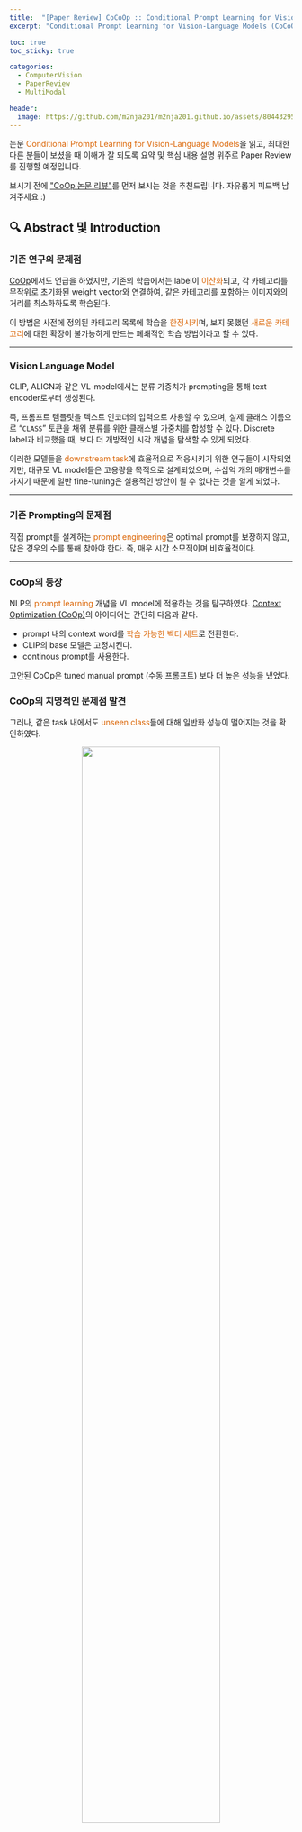 ```yaml
---
title:  "[Paper Review] CoCoOp :: Conditional Prompt Learning for Vision-Language Models"
excerpt: "Conditional Prompt Learning for Vision-Language Models (CoCoOp) 논문 리뷰"

toc: true
toc_sticky: true

categories:
  - ComputerVision 
  - PaperReview
  - MultiModal

header:
  image: https://github.com/m2nja201/m2nja201.github.io/assets/80443295/4cacc840-5ba4-4d8b-b350-fa17df79824e
---
```


논문 <font style="color:hsl(27, 100%, 43%)">Conditional Prompt Learning for Vision-Language Models</font>을 읽고, 
최대한 다른 분들이 보셨을 때 이해가 잘 되도록 요약 및 핵심 내용 설명 위주로 Paper Review를 진행할 예정입니다.

보시기 전에 ["CoOp 논문 리뷰"](https://m2nja201.github.io/computervision/paperreview/multimodal/CoOp/)를 먼저 보시는 것을 추천드립니다.
자유롭게 피드백 남겨주세요 :)

## 🔍 Abstract 및 Introduction
### 기존 연구의 문제점
[CoOp](https://m2nja201.github.io/computervision/paperreview/multimodal/CoOp/)에서도 언급을 하였지만, 기존의 학습에서는 label이 <font style="color:hsl(27, 100%, 43%)">이산화</font>되고, 각 카테고리를 무작위로 초기화된 weight vector와 연결하여, 같은 카테고리를 포함하는 이미지와의 거리를 최소화하도록 학습된다.

이 방법은 사전에 정의된 카테고리 목록에 학습을 <font style="color:hsl(27, 100%, 43%)">한정시키</font>며, 보지 못했던 <font style="color:hsl(27, 100%, 43%)">새로운 카테고리</font>에 대한 확장이 불가능하게 만드는 폐쇄적인 학습 방법이라고 할 수 있다.

<hr>

### Vision Language Model
CLIP, ALIGN과 같은 VL-model에서는 분류 가중치가 prompting을 통해 text encoder로부터 생성된다.

즉, 프롬프트 템플릿을 텍스트 인코더의 입력으로 사용할 수 있으며, 실제 클래스 이름으로 “``CLASS``” 토큰을 채워 분류를 위한 클래스별 가중치를 합성할 수 있다. Discrete label과 비교했을 때, 보다 더 개방적인 시각 개념을 탐색할 수 있게 되었다.

이러한 모델들을 <font style="color:hsl(27, 100%, 43%)">downstream task</font>에 효율적으로 적응시키기 위한 연구들이 시작되었지만, 대규모 VL model들은 고용량을 목적으로 설계되었으며, 수십억 개의 매개변수를 가지기 때문에 일반 fine-tuning은 실용적인 방안이 될 수 없다는 것을 알게 되었다.

<hr>

### 기존 Prompting의 문제점
직접 prompt를 설계하는 <font style="color:hsl(27, 100%, 43%)">prompt engineering</font>은 optimal prompt를 보장하지 않고, 많은 경우의 수를 통해 찾아야 한다.
즉, 매우 시간 소모적이며 비효율적이다.

<hr>

### CoOp의 등장
NLP의 <font style="color:hsl(27, 100%, 43%)">prompt learning</font> 개념을 VL model에 적용하는 것을 탐구하였다.
[Context Optimization (CoOp)](https://m2nja201.github.io/computervision/paperreview/multimodal/CoOp/)의 아이디어는 간단히 다음과 같다.
- prompt 내의 context word를 <font style="color:hsl(27, 100%, 43%)">학습 가능한 벡터 세트</font>로 전환한다.
- CLIP의 base 모델은 고정시킨다.
- continous prompt를 사용한다.

고안된 CoOp은 tuned manual prompt (수동 프롬프트) 보다 더 높은 성능을 냈었다.

### CoOp의 치명적인 문제점 발견
그러나, 같은 task 내에서도 <font style="color:hsl(27, 100%, 43%)">unseen class</font>들에 대해 일반화 성능이 떨어지는 것을 확인하였다.

<center>
<img src="https://github.com/m2nja201/m2nja201.github.io/assets/80443295/3b1a8545-c964-4747-9399-24e87178c497" width="70%" height="70%"></center>

위와 같이 ``Arrival gate``와 ``Cathedral``과 같이 <font style="color:hsl(27, 100%, 43%)">Dataset에 존재하는 base class</font>에 대한 성능은 CoOp의 성능이 좋은 것을 확인할 수 있다.

<center>
<img src="https://github.com/m2nja201/m2nja201.github.io/assets/80443295/d27e6dd9-d61f-48d9-af02-14a259d09b63" width="70%" height="70%"></center>

그러나 같은 범주인 scene understanding에 속하여도, <font style="color:hsl(27, 100%, 43%)">Dataset에 존재하지 않는 wider unseen class</font>에서는 일반화 요소를 포착하지 못하는 것을 볼 수 있다.

이러한 문제는 <font style="color:hsl(27, 100%, 43%)">CoOp의 정적 설계</font>에 의해 발생한다고 주장한다. 즉 한 번 학습되면 context가 <font style="color:hsl(27, 100%, 43%)">고정</font>되기 때문에 <font style="color:hsl(27, 100%, 43%)">특정한 class set</font>에만 최적화 되는 것이다.

<hr>

### CoCoOp의 소개
일반화 문제를 해결하기 위해, <font style="color:hsl(27, 100%, 43%)">Conditional prompt learning</font>인 <font style="color:hsl(27, 100%, 43%)">Conditional Context Optimization (CoCoOp)</font> 방법을 소개한다.

#### ➡️ 핵심 아이디어
- prompt를 고정시키지 않고, 각 <font style="color:hsl(27, 100%, 43%)">input instance (image)</font>에 따라 prompt를 <font style="color:hsl(27, 100%, 43%)">조건화</font>한다.
- CoOp을 확장하여 각 이미지에 대해 <font style="color:hsl(27, 100%, 43%)">input-conditional token</font>을 생성하는 <font style="color:hsl(27, 100%, 43%)">경량 신경망</font>을 추가로 학습하며, 이는 학습 가능한 context vector와 결합된다.

#### ➡️ <font style="color:hsl(27, 100%, 43%)">instance-conditional prompt</font>를 통해 더 일반화 시킬 수 있는 이유
특정한 class만을 위하기 보다, 각 <font style="color:hsl(27, 100%, 43%)">instance들을 특정</font> 짓도록 최적화 되어 있기 때문이다.

<hr>

### Contributions
- 존재하지 않던 <font style="color:hsl(27, 100%, 43%)">unseen classes</font>에 대해서 manual prompts 간의 격차를 매우 줄일 수 있었고, 보다 더 좋은 성능을 얻을 수 있었다.
- CoOp보다 더 강한 <font style="color:hsl(27, 100%, 43%)">도메인 일반화</font> 성능을 도출 할 수 있다.
- 학습된 context가 극적으로 다른 클래스를 가진 다른 작업으로 전환될 때, CoOp의 성능을 명확한 margin으로 능가하기 때문에, 더 큰 규모에서 성공할 수 있는 잠재력을 가지고 있다.

<br>

## 🔍 Related Works
※ [CoOp 논문](https://m2nja201.github.io/computervision/paperreview/multimodal/CoOp/)과 거의 유사하기 때문에 해당 게시글을 참고해주세요.

<br>

## 🔍 Methodology
전체적인 architecture는 다음과 같다.
<center><img src="https://github.com/m2nja201/m2nja201.github.io/assets/80443295/3c887494-7d7b-4f87-ac66-dd156a1d576f" width="70%"></center>

<hr>

### CLIP (contrastive language-image pre-training) backbone 사용

<center><img src="https://github.com/m2nja201/m2nja201.github.io/assets/80443295/6609e8e6-ff21-4982-9f13-82d96e227b39" width="50%"> <img src="https://github.com/m2nja201/m2nja201.github.io/assets/80443295/f9d5d5e8-6831-4e96-9558-acce99cd5dcf" width="40%"></center>

- 두 개의 인코더 (Image Encoder, Text Encoder) 를 사용하여 구축했다.
- Image Encoder는 ResNet 혹은 ViT이며, 이미지를 특징 벡터로 변환한다.
- Text Encoder는 Transformer로 단어 토큰의 시퀀스를 입력 받아 벡터화된 표현을 생성한다.
- Loss : 두 modality의 결합된 embedding space를 학습하기 위해 contrastive loss를 채택하였다.
  - matched pair에 대해선, <font style="color:hsl(27, 100%, 43%)">cosine similarity</font>를 최대화
  - unmatched pair에 대해선, cosine similarity를 최소화

<hr>

### CoOp 적용
<center><img src="https://github.com/m2nja201/m2nja201.github.io/assets/80443295/499f1dcf-3a29-413f-a74e-e8c5d00799dc" width="50%"></center>

- 끝까지 학습할 수 있는 <font style="color:hsl(27, 100%, 43%)">continuous vector</font>를 사용하여 각 context token을 모델링한다.

``a photo of a ~``라는 context를 사용하는 대신, word embedding과 동일한 차원을 가진 <font style="color:hsl(27, 100%, 43%)">학습 가능한 context vector`` ``{v1, v2, ... , vM}``을 사용하는 것이다.
즉, 완성된 prompt는 ``{v1, v2, ... , vM, ci}``이다.

<hr>

### CoCoOp 적용
<center><img src="https://github.com/m2nja201/m2nja201.github.io/assets/80443295/bfc925cb-b1d3-4a4f-afca-748aa11ccef0" width="40%"> <img src="https://github.com/m2nja201/m2nja201.github.io/assets/80443295/ba73b852-86e0-49d0-b1a0-e0199c5bd9db" width="30%"></center>

- 특정 클래스 집합에서 <font style="color:hsl(27, 100%, 43%)">instance-conditional context</font>가 focus를 이동시켜 <font style="color:hsl(27, 100%, 43%)">overfitting</font>을 줄이고, 각 input instance에 초점을 맞춤으로써 일반화의 능력이 더 높아진다.

#### ➡️ 구현 방식
M개의 신경망을 구축하여, M개의 context token을 얻는 것을 처음 고안하였으나, 이는 신경망 하나의 크기에 M배가 필요하다. 그래서 본 논문에서는 효율적인 매개변수 설계를 다음과 같이 제안한다.

M개의 <font style="color:hsl(27, 100%, 43%)">context vector</font> 위에 각 입력에 대한 <font style="color:hsl(27, 100%, 43%)">conditional token(vector)</font>를 생성하는 경량 신경망인 <font style="color:hsl(27, 100%, 43%)">Meta-Net</font>를 학습하여 context vector와 결합시킨다.

#### ➡️ Meta Net
- Input : Image Encoder에 의해 생성된 출력 feature
- 두 층의 병목 구조 (Linear-ReLU-Linear) 로 구축
- 은닉층에서는 입력 차원을 16배 줄임

<br>

## 🔍 Experiments
다음 세 가지와 부수적인 내용에 대해 실험을 진행하였다.
1. Dataset 내 base class에서 새로운 class로의 일반화
2. Dataset간의 전이 (cross-dataset)
3. 도메인 일반화 능력

### Dataset과 Training Detais
#### Dataset
ImageNet, Caltech101, OxfordPets, StanfordCars, Flowers102, Food101, FGVCAircraft, SUN397, UCF101, DTD, EuroSAT

#### Training Details
CLIP에서 가장 좋은 vision backbone인 ViT-B/16을 사용하였다. CoOp에서는 더 짧은 context length와 좋은 initialization이 더 나은 성능과 도메인 변화에 대한 강인성을 이끌어낼 수 있다고 하였다. 그래서 context length를 4로 고정하고, ``a photo of a``의 사전 훈련된 word embedding을 사용하여 초기화했다고 한다.
> 근데 실제로 CoOp 논문을 보면, 초기화 방법에서의 무작위 초기화와 단어 임베딩 기반 초기화의 성능차이는 거의 없던 것으로 확인할 수 있어서 의문이다.

<hr>

### [1] Generalization from Base to New Classes
<center><img src="https://github.com/m2nja201/m2nja201.github.io/assets/80443295/a2b29212-f35f-4f3f-9e19-f5e1039fd1f4" width="30%"> <img src="https://github.com/m2nja201/m2nja201.github.io/assets/80443295/655e711a-3587-40dd-92ac-d30bb0087865" width="50%"></center>

왼쪽 표를 보면 알 수 있듯이, Base class와 New class에 대한 정확도 수치가 현저하게 다르다. 11개 Dataset에 대한 평균 성능 중 New class에 대한 정확도는 CLIP이 가장 높았지만, CoOp의 일반화 성능이 나머지 두 방법에 대해 현저히 떨어지는 것을 확인할 수 있었다.

본 <font style="color:hsl(27, 100%, 43%)">Base와 New의 평균 값</font>은 FGVCAircraft를 제외하고 <font style="color:hsl(27, 100%, 43%)">CoCoOp</font>이 가장 높은 성능을 보였다. 즉, CoCoOp은 New Class에서의 정확도를 ``63.22% -> 71.69%``로 향상 시켰다.

오른쪽 그래프는 CoOp에 비해 높아진 CoCoOp의 성능 척도를 보여준다.

<center><img src="https://github.com/m2nja201/m2nja201.github.io/assets/80443295/770ba1b6-f5c3-453d-8837-6ea2afa68367" width="50%"></center> 

본 표는 Base class에 대한 CoCoOp의 성능 향상 척도를 보여주는데, Base class에 대해서는 CoOp보다 성능이 낮은 것을 확인할 수 있다. 이는 CoOp이 기본 클래스에 특화되어 최적화 하는 반면, CoCoOp은 전체 작업에 걸쳐 일반화를 얻기 위해 <font style="color:hsl(27, 100%, 43%)">각 instance에 대해 최적화</font>하여 타당한 결과이다.

그러나 주목할 점은, Base class에 대해 낮아진 정확도가 6/9개의 dataset에서 3% 미만이었고, 이는 <font style="color:hsl(27, 100%, 43%)">unseen class</font>에서의 이득으로 상쇄된다.

<hr>

### [2] Cross-Dataset Transfer
데이터셋의 기본적인 사항이 객체 인식에서의 ``질감 분류``와 같이 완전히 달라질 수 있기 때문에 충분히 도전적인 문제이다.

<center><img src="https://github.com/m2nja201/m2nja201.github.io/assets/80443295/e36e253a-3ef2-47e9-8bf8-7a57e1fb1dab" width="60%"></center> 

- Source인 ``ImageNet``은 상당량의 개 품종이 있다.
  - 개 품종을 포함하는 ``Caltech101``과 ``OxfordPets``에서 좋은 성능을 내는 것은 타당하다.
- ``FGVCAircraft``와 다양한 질감을 포함하는 ``DTD``처럼 <font style="color:hsl(27, 100%, 43%)">Dataset 유사도</font>가 떨어진 전문화된 카테고리를 가진 데이터셋에서도 성능은 낮아도, CoOp보다 <font style="color:hsl(27, 100%, 43%)">강력한 전이성</font>을 보인다.

<hr>

### [3] Domain Generalization
<center><img src="https://github.com/m2nja201/m2nja201.github.io/assets/80443295/783cffbd-df39-4eb6-bb8a-7cc3f7f3297d" width="60%"></center>

CoOp과 CoCoOp 모두 CLIP에 비해 높은 <font style="color:hsl(27, 100%, 43%)">도메인 일반화 성능</font>을 보이며, ``ImageNetV2``를 제외한 세 가지 데이터셋에서 CoCoOp이 CoOp을 능가하는 성능을 보이는 것을 확인할 수 있다.

즉, <font style="color:hsl(27, 100%, 43%)">instance-conditional prompts</font>가 도메인 일반화 가능성이 더 높다는 것을 확인시켜준 것이다.

<hr>

### [4] Further Analysis
#### ➡️ Initialization
이는 <font style="color:hsl(27, 100%, 43%)">word embedding 기반</font> 초기화와 <font style="color:hsl(27, 100%, 43%)">무작위</font> 초기화를 비교한 것이다. 

<center><img src="https://github.com/m2nja201/m2nja201.github.io/assets/80443295/32ff58e7-b4be-4e06-a77e-f0fa8acda71b" width="40%"></center>

CoOp에서는 초기화 방법의 성능 차이가 크지 않았던 반면, CoCoOp에서는 적절한 초기화가 Base class와 New class 모두에 더 유익하다는 것을 확인할 수 있다.

#### ➡️ Context Length
<center><img src="https://github.com/m2nja201/m2nja201.github.io/assets/80443295/0670ab0f-8446-4f7b-bb4f-666f089b1235" width="40%"></center>

Base class에 대해서는 context length에 대한 변화가 크지 않지만, <font style="color:hsl(27, 100%, 43%)">New class</font>에서는 <font style="color:hsl(27, 100%, 43%)">더 긴 </font> context length를 가진 모델이 더 좋은 성능을 보인다.

그래프 (a)와 (b)를 모두 보았을 때, [ length=8, random init. ] 방법이 [ length=4, word embedding init. ] 보다 더 나은 성능을 보인다. 즉, CoCoOp에서는 context length가 큰 영향을 주는 것으로 보인다.

#### ➡️ Bigger CoOp과의 비교 (매개변수)
<font style="color:hsl(27, 100%, 43%)">Meta-Net</font>을 도입하여 단순히 <font style="color:hsl(27, 100%, 43%)">많은 매개변수</font>로 인해 성능이 늘어난 것인지 확인해보기 위해 진행한 실험이다.
CoOp의 context token 수를 CoCoOp과 크기가 비슷해질 때까지 최대로 늘린 후 확인하였다.

<center><img src="https://github.com/m2nja201/m2nja201.github.io/assets/80443295/618d048e-17bf-40e1-8959-40bb9f4a9d25" width="40%"></center>

그 결과, 매개변수 크기를 증가시키는 것이 핵심이 아님을 보여준다.

<br>

## 🔍 Conclusions
### Limitations
실험에서 사용된 ViT-B/16 기반의 CLIP 모델은 1억 5천만 개의 매개변수 크기를 가지고 있다. 이런 모델들은 pre-training에서 비용이 많이 들며, 이를 개인도 사용할 수 있도록 효율적인 적응 방법 연구가 아직까지 필요하다고 주장한다.

### Contributions
- 정적 프롬프트(static prompt)의 <font style="color:hsl(27, 100%, 43%)">일반화</font> 문제를 해결하였다.
- 논문에서 제안한 <font style="color:hsl(27, 100%, 43%)">instance-conditional prompt</font>가 <font style="color:hsl(27, 100%, 43%)">새로운 클래스</font>로의 일반화, <font style="color:hsl(27, 100%, 43%)">Cross-dataset transfer</font>, <font style="color:hsl(27, 100%, 43%)">도메인 일반화</font>를 포함한 다양한 task에서 탁월한 성능을 보였다.

## 논문에 대한 나의 생각
CoCoOp 연구를 통해 Vision-Language Model의 발전을 확인할 수 있었다. CoOp에서의 continous prompt가 static prompt이기 때문에 일반화 작업에 대한 성능에서 의문을 가졌었다. 이 의문이 CoOp의 큰 문제점이라는 것을 본 논문에서 언급하였을 때, CoOp 논문을 제대로 이해한 것 같아 의미가 깊었다. CoCoOp에서 instance-conditional prompt를 통해 해결하려는 통찰력이 신기하였고, 성공에 있어 매개변수 크기가 중요한 요소가 아닌 것을 확인할 수 있었다. 논문 중간중간, future에서 다뤘으면 하는 연구들을 언급하는데, 그 연구들이 진행되었는지 확인해보고 직접 실험해보면 좋을 것 같다.
